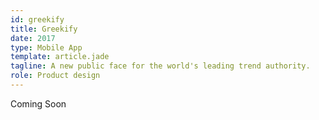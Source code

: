 ```yaml
---
id: greekify
title: Greekify
date: 2017
type: Mobile App
template: article.jade
tagline: A new public face for the world's leading trend authority.
role: Product design
---
```


Coming Soon
